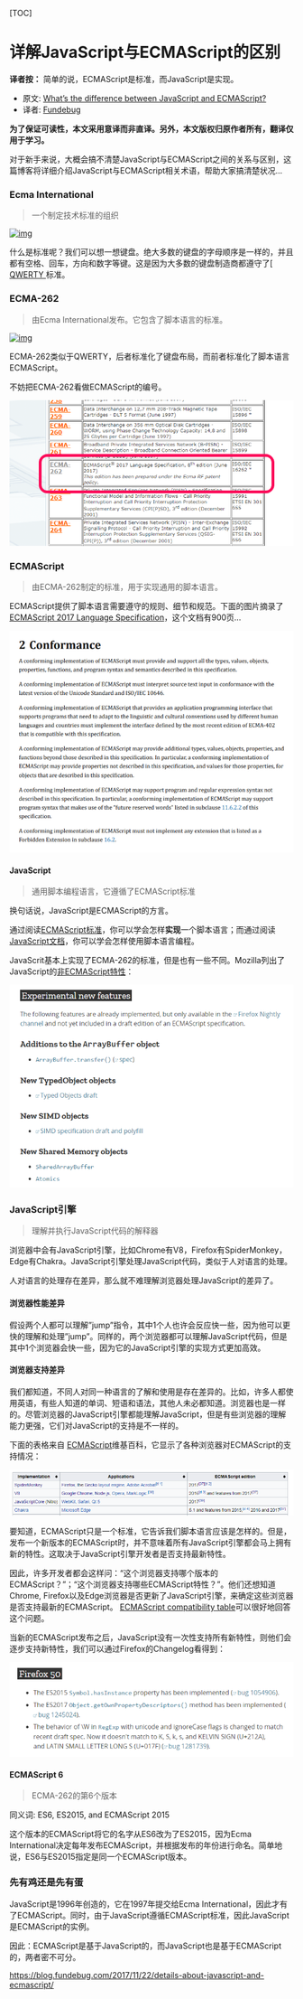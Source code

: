 [TOC]



# 详解JavaScript与ECMAScript的区别

**译者按：** 简单的说，ECMAScript是标准，而JavaScript是实现。

- 原文: [What’s the difference between JavaScript and ECMAScript?](https://medium.freecodecamp.org/whats-the-difference-between-javascript-and-ecmascript-cba48c73a2b5)
- 译者: [Fundebug](https://www.fundebug.com/)

**为了保证可读性，本文采用意译而非直译。另外，本文版权归原作者所有，翻译仅用于学习。**

对于新手来说，大概会搞不清楚JavaScript与ECMAScript之间的关系与区别，这篇博客将详细介绍JavaScript与ECMAScript相关术语，帮助大家搞清楚状况…

### Ecma International

> 一个制定技术标准的组织

[![img](https://blog.fundebug.com/2017/11/22/details-about-javascript-and-ecmascript/01.jpg)](https://blog.fundebug.com/2017/11/22/details-about-javascript-and-ecmascript/01.jpg)

什么是标准呢？我们可以想一想键盘。绝大多数的键盘的字母顺序是一样的，并且都有空格、回车，方向和数字等键。这是因为大多数的键盘制造商都遵守了[ [QWERTY ](https://en.wikipedia.org/wiki/QWERTY)标准。

### ECMA-262

> 由Ecma International发布。它包含了脚本语言的标准。

[![img](https://blog.fundebug.com/2017/11/22/details-about-javascript-and-ecmascript/02.png)](https://blog.fundebug.com/2017/11/22/details-about-javascript-and-ecmascript/02.png)

ECMA-262类似于QWERTY，后者标准化了键盘布局，而前者标准化了脚本语言ECMAScript。

不妨把ECMA-262看做ECMAScript的编号。

[![img](image-201804011032/03.png)](https://blog.fundebug.com/2017/11/22/details-about-javascript-and-ecmascript/03.png)

### ECMAScript

> 由ECMA-262制定的标准，用于实现通用的脚本语言。

ECMAScript提供了脚本语言需要遵守的规则、细节和规范。下面的图片摘录了[ECMAScript 2017 Language Specification](https://www.ecma-international.org/publications/files/ECMA-ST/Ecma-262.pdf)，这个文档有900页…

[![img](image-201804011032/04.png)](https://blog.fundebug.com/2017/11/22/details-about-javascript-and-ecmascript/04.png)

#### **JavaScript**

> 通用脚本编程语言，它遵循了ECMAScript标准

换句话说，JavaScript是ECMAScript的方言。

通过阅读[ECMAScript标准](https://www.ecma-international.org/publications/files/ECMA-ST/Ecma-262.pdf)，你可以学会怎样**实现**一个脚本语言；而通过阅读[JavaScript文档](https://developer.mozilla.org/en-US/docs/Web/JavaScript)，你可以学会怎样使用脚本语言编程。

JavaScrit基本上实现了ECMA-262的标准，但是也有一些不同。Mozilla列出了JavaScript的[非ECMAScript特性](https://developer.mozilla.org/en-US/docs/Web/JavaScript/New_in_JavaScript/ECMAScript_Next_support_in_Mozilla)：

[![img](image-201804011032/05.png)](https://blog.fundebug.com/2017/11/22/details-about-javascript-and-ecmascript/05.png)

### JavaScript引擎

> 理解并执行JavaScript代码的解释器

浏览器中会有JavaScript引擎，比如Chrome有V8，Firefox有SpiderMonkey，Edge有Chakra。JavaScript引擎处理JavaScript代码，类似于人对语言的处理。

人对语言的处理存在差异，那么就不难理解浏览器处理JavaScript的差异了。

#### 浏览器性能差异

假设两个人都可以理解”jump”指令，其中1个人也许会反应快一些，因为他可以更快的理解和处理”jump”。同样的，两个浏览器都可以理解JavaScript代码，但是其中1个浏览器会快一些，因为它的JavaScript引擎的实现方式更加高效。

#### 浏览器支持差异

我们都知道，不同人对同一种语言的了解和使用是存在差异的。比如，许多人都使用英语，有些人知道的单词、短语和语法，其他人未必都知道。浏览器也是一样的。尽管浏览器的JavaScript引擎都能理解JavaScript，但是有些浏览器的理解能力更强，它们对JavaScript的支持是不一样的。

下面的表格来自 [ECMAScript](https://en.wikipedia.org/wiki/ECMAScript)维基百科，它显示了各种浏览器对ECMAScript的支持情况：

[![img](image-201804011032/06.png)](https://blog.fundebug.com/2017/11/22/details-about-javascript-and-ecmascript/06.png)

要知道，ECMAScript只是一个标准，它告诉我们脚本语言应该是怎样的。但是，发布一个新版本的ECMAScript时，并不意味着所有JavaScript引擎都会马上拥有新的特性。这取决于JavaScript引擎开发者是否支持最新特性。

因此，许多开发者都会这样问：“这个浏览器支持哪个版本的ECMAScript？”；“这个浏览器支持哪些ECMAScript特性？”。他们还想知道Chrome, Firefox以及Edge浏览器是否更新了JavaScript引擎，来确定这些浏览器是否支持最新的ECMAScript。 [ECMAScript compatibility table](http://kangax.github.io/compat-table/es6/)可以很好地回答这个问题。

当新的ECMAScript发布之后，JavaScript没有一次性支持所有新特性，则他们会逐步支持新特性，我们可以通过Firefox的Changelog看得到：

[![img](image-201804011032/07.png)](https://blog.fundebug.com/2017/11/22/details-about-javascript-and-ecmascript/07.png)

#### ECMAScript 6

> ECMA-262的第6个版本

同义词: ES6, ES2015, and ECMAScript 2015

这个版本的ECMAScript将它的名字从ES6改为了ES2015，因为Ecma International决定每年发布ECMAScript，并根据发布的年份进行命名。简单地说，ES6与ES2015指定是同一个ECMAScript版本。

### 先有鸡还是先有蛋

JavaScript是1996年创造的，它在1997年提交给Ecma International，因此才有了ECMAScript。同时，由于JavaScript遵循ECMAScript标准，因此JavaScript是ECMAScript的实例。

因此：ECMAScript是基于JavaScript的，而JavaScript也是基于ECMAScript的，两者密不可分。



https://blog.fundebug.com/2017/11/22/details-about-javascript-and-ecmascript/